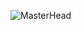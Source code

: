 ![MasterHead](https://media.discordapp.net/attachments/970211181958660127/1011036584436564009/git_banner.png?width=1331&height=393)








